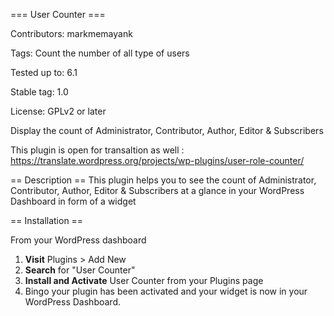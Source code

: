 === User Counter ===

Contributors: markmemayank

Tags: Count the number of all type of users

Tested up to: 6.1

Stable tag: 1.0

License: GPLv2 or later

Display the count of Administrator, Contributor, Author, Editor & Subscribers

This plugin is open for transaltion as well : https://translate.wordpress.org/projects/wp-plugins/user-role-counter/


== Description ==
This plugin helps you to see the count of Administrator, Contributor, Author, Editor & Subscribers at a glance in your WordPress Dashboard in form of a widget

== Installation ==

From your WordPress dashboard

1. **Visit** Plugins > Add New
2. **Search** for "User Counter"
3. **Install and Activate** User Counter from your Plugins page
4. Bingo your plugin has been activated and your widget is now in your WordPress Dashboard.
